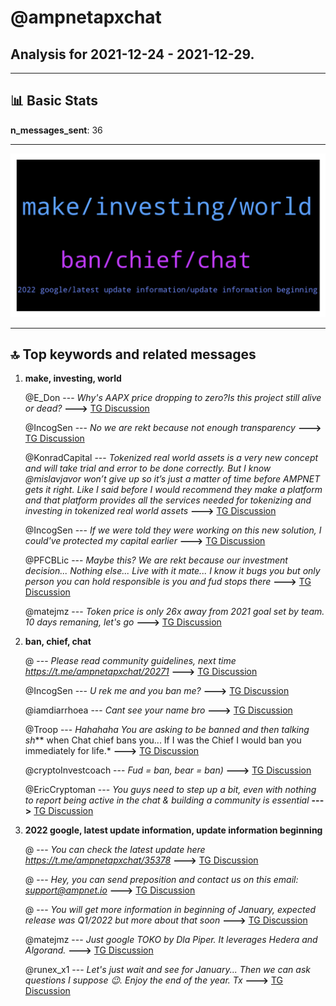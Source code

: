 # **@ampnetapxchat**
 ## Analysis for **2021-12-24** - **2021-12-29**.

---

## 📊 **Basic Stats**

**n_messages_sent**: 36

---
![wordcloud](ampnetapxchat_5Days_wordcloud.png)

---


## 🔝 **Top keywords and related messages**

1. **make, investing, world**

    @E_Don --- *Why's AAPX price dropping to zero?Is this project still alive or dead?* **--->** [TG Discussion](https://t.me/ampnetapxchat/35862)

    @IncogSen --- *No we are rekt because not enough transparency* **--->** [TG Discussion](https://t.me/ampnetapxchat/35777)

    @KonradCapital --- *Tokenized real world assets is a very new concept and will take trial and error to be done correctly. But I know @mislavjavor won’t give up so it’s just a matter of time before AMPNET gets it right. Like I said before I would recommend they make a platform and that platform provides all the services needed for tokenizing and investing in tokenized real world assets* **--->** [TG Discussion](https://t.me/ampnetapxchat/35797)

    @IncogSen --- *If we were told they were working on this new solution, I could've protected my capital earlier* **--->** [TG Discussion](https://t.me/ampnetapxchat/35779)

    @PFCBLic --- *Maybe this? We are rekt because our investment decision... Nothing else... Live with it mate... I know it bugs you but only person you can hold responsible is you and fud stops there* **--->** [TG Discussion](https://t.me/ampnetapxchat/35772)

    @matejmz --- *Token price is only 26x away from 2021 goal set by team. 10 days remaning, let's go* **--->** [TG Discussion](https://t.me/ampnetapxchat/35763)

2. **ban, chief, chat**

    @<UNK> --- *Please read community guidelines, next time  https://t.me/ampnetapxchat/20271* **--->** [TG Discussion](https://t.me/ampnetapxchat/35754)

    @IncogSen --- *U rek me and you ban me?* **--->** [TG Discussion](https://t.me/ampnetapxchat/35752)

    @iamdiarrhoea --- *Cant  see your name bro* **--->** [TG Discussion](https://t.me/ampnetapxchat/35890)

    @Troop --- *Hahahaha You are asking to be banned and then talking sh*** when Chat chief bans you... If I was the Chief I would ban you immediately for life.* **--->** [TG Discussion](https://t.me/ampnetapxchat/35791)

    @cryptoInvestcoach --- *Fud = ban, bear = ban)* **--->** [TG Discussion](https://t.me/ampnetapxchat/35755)

    @EricCryptoman --- *You guys need to step up a bit, even with nothing to report being active in the chat & building a community is essential* **--->** [TG Discussion](https://t.me/ampnetapxchat/35804)

3. **2022 google, latest update information, update information beginning**

    @<UNK> --- *You can check the latest update here https://t.me/ampnetapxchat/35378* **--->** [TG Discussion](https://t.me/ampnetapxchat/35863)

    @<UNK> --- *Hey, you can send  preposition and contact us on this email: support@ampnet.io* **--->** [TG Discussion](https://t.me/ampnetapxchat/35901)

    @<UNK> --- *You will get more information in beginning of January, expected release was Q1/2022 but more about that soon* **--->** [TG Discussion](https://t.me/ampnetapxchat/35807)

    @matejmz --- *Just google TOKO by Dla Piper. It leverages Hedera and Algorand.* **--->** [TG Discussion](https://t.me/ampnetapxchat/35801)

    @runex_x1 --- *Let's just wait and see for January... Then we can ask questions I suppose 😉. Enjoy the end of the year. Tx* **--->** [TG Discussion](https://t.me/ampnetapxchat/35793)


